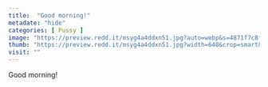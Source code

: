 ```yaml
---
title:  "Good morning!"
metadate: "hide"
categories: [ Pussy ]
image: "https://preview.redd.it/msyg4a4ddxn51.jpg?auto=webp&s=4871f7c8f48f050b3c325350f65d2e55aad795d9"
thumb: "https://preview.redd.it/msyg4a4ddxn51.jpg?width=640&crop=smart&auto=webp&s=12cb99db90ed517018d4e511b6a9753329310af9"
visit: ""
---
```

Good morning!
